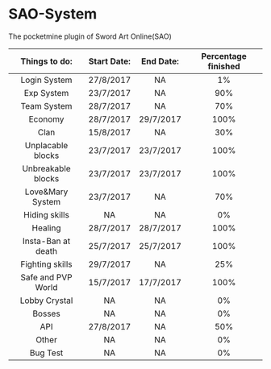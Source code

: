 # SAO-System
The pocketmine plugin of Sword Art Online(SAO)

|Things to do: | Start Date: | End Date: | Percentage finished |
| :---: | :---: | :---: | :---:|
|Login System | 27/8/2017 | NA | 1% |
|Exp System | 23/7/2017 | NA | 90% |
|Team System | 28/7/2017 | NA | 70% |
|Economy | 28/7/2017 | 29/7/2017 | 100% |
|Clan | 15/8/2017 | NA | 30% |
|Unplacable blocks | 23/7/2017 | 23/7/2017 | 100% |
|Unbreakable blocks | 23/7/2017 | 23/7/2017 | 100% |
|Love&Mary System | 23/7/2017 | NA | 70% |
|Hiding skills | NA | NA | 0% |
|Healing | 28/7/2017 | 28/7/2017 | 100% |
|Insta-Ban at death | 25/7/2017 | 25/7/2017 | 100% |
|Fighting skills | 29/7/2017 | NA | 25% |
|Safe and PVP World | 15/7/2017 | 17/7/2017 | 100% |
|Lobby Crystal | NA | NA | 0% |
|Bosses | NA | NA | 0% |
|API | 27/8/2017 | NA | 50% |
|Other | NA | NA | 0% |
|Bug Test | NA | NA | 0% |
